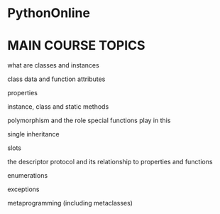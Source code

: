 # PythonOnline

# MAIN COURSE TOPICS

what are classes and instances

class data and function attributes

properties

instance, class and static methods

polymorphism and the role special functions play in this

single inheritance

slots

the descriptor protocol and its relationship to properties and functions

enumerations

exceptions

metaprogramming (including metaclasses)

